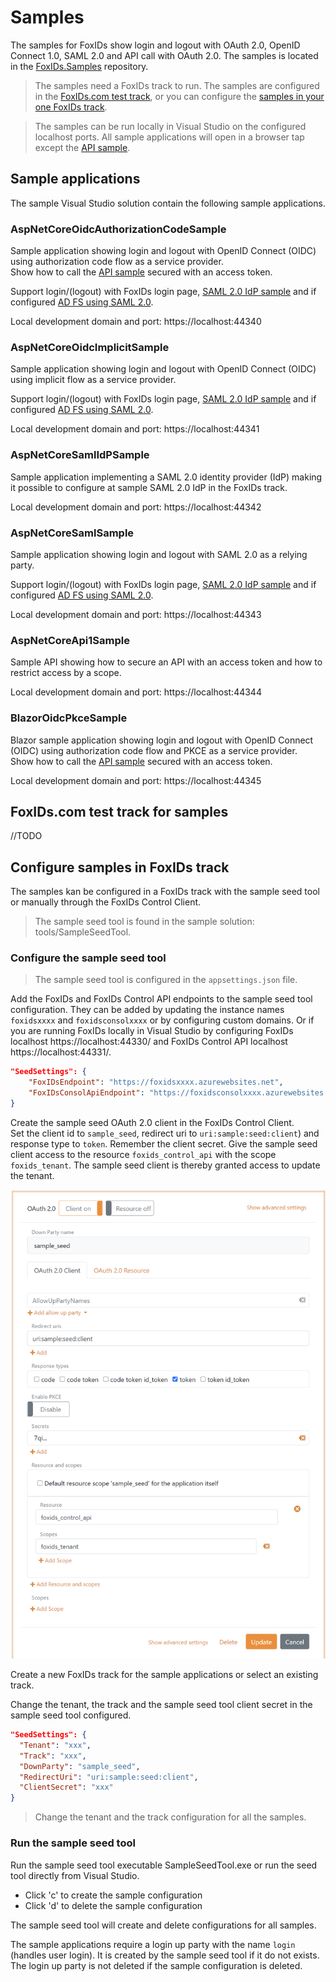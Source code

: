 # Samples
The samples for FoxIDs show login and logout with OAuth 2.0, OpenID Connect 1.0, SAML 2.0 and API call with OAuth 2.0. The samples is located in the [FoxIDs.Samples](https://github.com/ITfoxtec/FoxIDs.Samples) repository.

> The samples need a FoxIDs track to run. The samples are configured in the [FoxIDs.com test track](#FoxIDscom-test-track-for-samples), or you can configure the [samples in your one FoxIDs track](#Configure-samples-in-FoxIDs-track).

> The samples can be run locally in Visual Studio on the configured localhost ports. All sample applications will open in a browser tap except the [API sample](#AspNetCoreApi1Sample).

## Sample applications

The sample Visual Studio solution contain the following sample applications.

### AspNetCoreOidcAuthorizationCodeSample

Sample application showing login and logout with OpenID Connect (OIDC) using authorization code flow as a service provider.\
Show how to call the [API sample](#AspNetCoreApi1Sample) secured with an access token. 

Support login/(logout) with FoxIDs login page, [SAML 2.0 IdP sample](#AspNetCoreSamlIdPSample) and if configured [AD FS using SAML 2.0](https://github.com/ITfoxtec/FoxIDs/wiki/SAML-2.0#Connecting-AD-FS).

Local development domain and port: https://localhost:44340

### AspNetCoreOidcImplicitSample

Sample application showing login and logout with OpenID Connect (OIDC) using implicit flow as a service provider.

Support login/(logout) with FoxIDs login page, [SAML 2.0 IdP sample](#AspNetCoreSamlIdPSample) and if configured [AD FS using SAML 2.0](https://github.com/ITfoxtec/FoxIDs/wiki/SAML-2.0#Connecting-AD-FS).

Local development domain and port: https://localhost:44341

### AspNetCoreSamlIdPSample

Sample application implementing a SAML 2.0 identity provider (IdP) making it possible to configure at sample SAML 2.0 IdP in the FoxIDs track.

Local development domain and port: https://localhost:44342

### AspNetCoreSamlSample

Sample application showing login and logout with SAML 2.0 as a relying party.

Support login/(logout) with FoxIDs login page, [SAML 2.0 IdP sample](#AspNetCoreSamlIdPSample) and if configured [AD FS using SAML 2.0](https://github.com/ITfoxtec/FoxIDs/wiki/SAML-2.0#Connecting-AD-FS).

Local development domain and port: https://localhost:44343

### AspNetCoreApi1Sample

Sample API showing how to secure an API with an access token and how to restrict access by a scope.

Local development domain and port: https://localhost:44344

### BlazorOidcPkceSample

Blazor sample application showing login and logout with OpenID Connect (OIDC) using authorization code flow and PKCE as a service provider.\
Show how to call the [API sample](#AspNetCoreApi1Sample) secured with an access token. 

Local development domain and port: https://localhost:44345

## FoxIDs.com test track for samples
//TODO

## Configure samples in FoxIDs track

The samples kan be configured in a FoxIDs track with the sample seed tool or manually through the FoxIDs Control Client.  

> The sample seed tool is found in the sample solution: tools/SampleSeedTool.

### Configure the sample seed tool

> The sample seed tool is configured in the `appsettings.json` file.

Add the FoxIDs and FoxIDs Control API endpoints to the sample seed tool configuration. They can be added by updating the instance names `foxidsxxxx` and `foxidsconsolxxxx` or by configuring custom domains. Or if you are running FoxIDs locally in Visual Studio by configuring FoxIDs localhost https://localhost:44330/ and FoxIDs Control API localhost https://localhost:44331/.

```json
"SeedSettings": {
    "FoxIDsEndpoint": "https://foxidsxxxx.azurewebsites.net", 
    "FoxIDsConsolApiEndpoint": "https://foxidsconsolxxxx.azurewebsites.net/api"
}
```

Create the sample seed OAuth 2.0 client in the FoxIDs Control Client.  
Set the client id to `sample_seed`, redirect uri to `uri:sample:seed:client`) and response type to `token`. Remember the client secret. Give the sample seed client access to the resource `foxids_control_api` with the scope `foxids_tenant`. The sample seed client is thereby granted access to update the tenant.

![FoxIDs Control Client - sample_seed client](images/sample_seed-client.png)

Create a new FoxIDs track for the sample applications or select an existing track.

Change the tenant, the track and the sample seed tool client secret in the sample seed tool configured. 

```json
"SeedSettings": {
  "Tenant": "xxx",
  "Track": "xxx",
  "DownParty": "sample_seed",
  "RedirectUri": "uri:sample:seed:client",
  "ClientSecret": "xxx"
}
```

> Change the tenant and the track configuration for all the samples. 

### Run the sample seed tool

Run the sample seed tool executable SampleSeedTool.exe or run the seed tool directly from Visual Studio. 

* Click 'c' to create the sample configuration 
* Click 'd' to delete the sample configuration

The sample seed tool will create and delete configurations for all samples.

The sample applications require a login up party with the name `login` (handles user login). It is created by the sample seed tool if it do not exists. The login up party is not deleted if the sample configuration is deleted.
